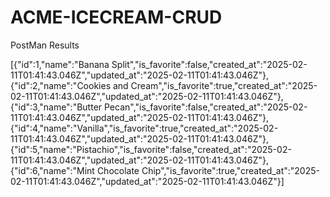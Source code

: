 # ACME-ICECREAM-CRUD
 
 PostMan Results 

[{"id":1,"name":"Banana Split","is_favorite":false,"created_at":"2025-02-11T01:41:43.046Z","updated_at":"2025-02-11T01:41:43.046Z"},{"id":2,"name":"Cookies and Cream","is_favorite":true,"created_at":"2025-02-11T01:41:43.046Z","updated_at":"2025-02-11T01:41:43.046Z"},{"id":3,"name":"Butter Pecan","is_favorite":false,"created_at":"2025-02-11T01:41:43.046Z","updated_at":"2025-02-11T01:41:43.046Z"},{"id":4,"name":"Vanilla","is_favorite":true,"created_at":"2025-02-11T01:41:43.046Z","updated_at":"2025-02-11T01:41:43.046Z"},{"id":5,"name":"Pistachio","is_favorite":false,"created_at":"2025-02-11T01:41:43.046Z","updated_at":"2025-02-11T01:41:43.046Z"},{"id":6,"name":"Mint Chocolate Chip","is_favorite":true,"created_at":"2025-02-11T01:41:43.046Z","updated_at":"2025-02-11T01:41:43.046Z"}]

